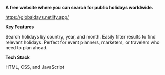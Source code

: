 **A free website where you can search for public holidays worldwide.**  

https://globaldays.netlify.app/  


**Key Features**

Search holidays by country, year, and month.
Easily filter results to find relevant holidays.
Perfect for event planners, marketers, or travelers who need to plan ahead.  


**Tech Stack**

HTML, CSS, and JavaScript

